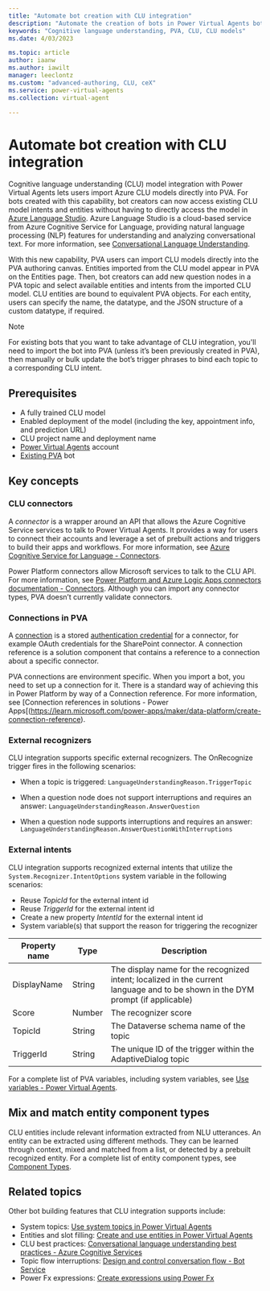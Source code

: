 ```yaml
---
title: "Automate bot creation with CLU integration"
description: "Automate the creation of bots in Power Virtual Agents bots with CLU integration"
keywords: "Cognitive language understanding, PVA, CLU, CLU models"
ms.date: 4/03/2023

ms.topic: article
author: iaanw
ms.author: iawilt
manager: leeclontz
ms.custom: "advanced-authoring, CLU, ceX"
ms.service: power-virtual-agents
ms.collection: virtual-agent

---
```


# Automate bot creation with CLU integration

Cognitive language understanding (CLU) model integration with Power Virtual Agents lets users import Azure CLU models directly into PVA. For bots created with this capability, bot creators can now access existing CLU model intents and entities without having to directly access the model in [Azure Language Studio](https://aka.ms/languageStudio). Azure Language Studio is a cloud-based service from Azure Cognitive Service for Language, providing natural language processing (NLP) features for understanding and analyzing conversational text. For more information, see [Conversational Language Understanding](https://learn.microsoft.com/azure/cognitive-services/language-service/conversational-language-understanding/overview).

With this new capability, PVA users can import CLU models directly into the PVA authoring canvas. Entities imported from the CLU model appear in PVA on the Entities page. Then, bot creators can add new question nodes in a PVA topic and select available entities and intents from the imported CLU model. CLU entities are bound to equivalent PVA objects. For each entity, users can specify the name, the datatype, and the JSON structure of a custom datatype, if required. 

> [!NOTE]
> For existing bots that you want to take advantage of CLU integration, you'll need to import the bot into PVA (unless it’s been previously created in PVA), then manually or bulk update the bot’s trigger phrases to bind each topic to a corresponding CLU intent. 

## Prerequisites

- A fully trained CLU model
- Enabled deployment of the model (including the key, appointment info, and prediction URL)
- CLU project name and deployment name 
- [Power Virtual Agents](requirements-licensing-subscriptions.md) account
- [Existing PVA](authoring-first-bot.md) bot

## Key concepts

### CLU connectors

A *connector* is a wrapper around an API that allows the Azure Cognitive Service services to talk to Power Virtual Agents. It provides a way for users to connect their accounts and leverage a set of prebuilt actions and triggers to build their apps and workflows. For more information, see [Azure Cognitive Service for Language - Connectors](https://learn.microsoft.com/connectors/cognitiveservicestextanalytics). 

Power Platform connectors allow Microsoft services to talk to the CLU API. For more information, see [Power Platform and Azure Logic Apps connectors documentation - Connectors](https://learn.microsoft.com/connectors). Although you can import any connector types, PVA doesn’t currently validate connectors. 

### Connections in PVA

A [connection](https://learn.microsoft.com/power-automate/add-manage-connections) is a stored [authentication credential](https://learn.microsoft.com/connectors/custom-connectors/connection-parameters#authentication-types) for a connector, for example OAuth credentials for the SharePoint connector. A connection reference is a solution component that contains a reference to a connection about a specific connector.

PVA connections are environment specific. When you import a bot, you need to set up a connection for it. There is a standard way of achieving this in Power Platform by way of a Connection reference. For more information, see [Connection references in solutions - Power Apps[(https://learn.microsoft.com/power-apps/maker/data-platform/create-connection-reference). 


### External recognizers 

CLU integration supports specific external recognizers. The OnRecognize trigger fires in the following scenarios:

- When a topic is triggered:
`LanguageUnderstandingReason.TriggerTopic`

- When a question node does not support interruptions and requires an answer: `LanguageUnderstandingReason.AnswerQuestion`

- When a question node supports interruptions and requires an answer: 
` LanguageUnderstandingReason.AnswerQuestionWithInterruptions`

### External intents

CLU integration supports recognized external intents that utilize the `System.Recognizer.IntentOptions` system variable in the following scenarios:

- Reuse *TopicId* for the external intent id
- Reuse *TriggerId* for the external intent id
- Create a new property *IntentId* for the external intent id
- System variable(s) that support the reason for triggering the recognizer

| Property name | Type        | Description | 
|---------------|-------------|-------------|
| DisplayName   | String      | The display name for the recognized intent; localized in the current language and to be shown in the DYM prompt (if applicable) |
| Score         | Number      | The recognizer score |
| TopicId       | String      | The Dataverse schema name of the topic |
| TriggerId     | String      | The unique ID of the trigger within the AdaptiveDialog topic |

For a complete list of PVA variables, including system variables, see [Use variables - Power Virtual Agents](authoring-variables.md).

## Mix and match entity component types 

CLU entities include relevant information extracted from NLU utterances. An entity can be extracted using different methods. They can be learned through context, mixed and matched from a list, or detected by a prebuilt recognized entity. For a complete list of entity component types, see [Component Types](https://learn.microsoft.com/azure/cognitive-services/language-service/conversational-language-understanding/concepts/entity-components#component-types).

## Related topics

Other bot building features that CLU integration supports include:

- System topics: [Use system topics in Power Virtual Agents](authoring-system-topics.md)
- Entities and slot filling: [Create and use entities in Power Virtual Agents](advanced-entities-slot-filling.md)
- CLU best practices: [Conversational language understanding best practices - Azure Cognitive Services](https://learn.microsoft.com/azure/cognitive-services/language-service/conversational-language-understanding/concepts/best-practices)
- Topic flow interruptions: [Design and control conversation flow - Bot Service](https://learn.microsoft.com/azure/bot-service/bot-service-design-conversation-flow)
- Power Fx expressions: [Create expressions using Power Fx](advanced-power-fx.md)


